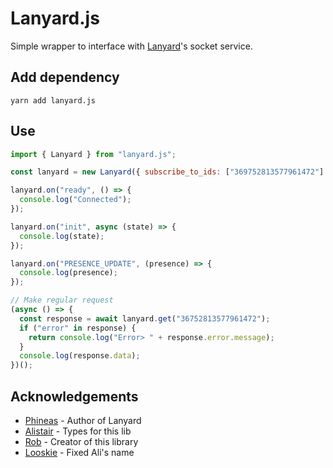 #  Lanyard.js

Simple wrapper to interface with [Lanyard](https://github.com/phineas/lanyard)'s socket service.

## Add dependency
```
yarn add lanyard.js
```

## Use
```js
import { Lanyard } from "lanyard.js";

const lanyard = new Lanyard({ subscribe_to_ids: ["369752813577961472"] });

lanyard.on("ready", () => {
  console.log("Connected");
});

lanyard.on("init", async (state) => {
  console.log(state);
});

lanyard.on("PRESENCE_UPDATE", (presence) => {
  console.log(presence);
});

// Make regular request
(async () => {
  const response = await lanyard.get("36752813577961472");
  if ("error" in response) {
    return console.log("Error> " + response.error.message);
  }
  console.log(response.data);
})();
```

## Acknowledgements
* [Phineas](https://github.com/phineas) - Author of Lanyard
* [Alistair](https://github.com/alii) - Types for this lib
* [Rob](https://github.com/robjmorrissey) - Creator of this library
* [Looskie](https://github.com/looskie) - Fixed Ali's name